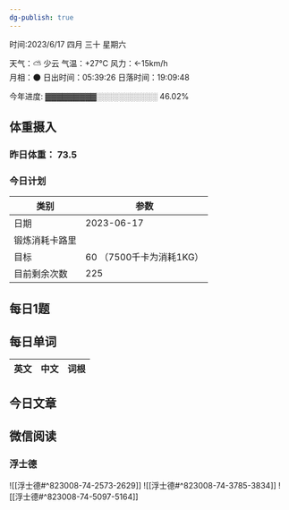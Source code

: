 ```yaml
---
dg-publish: true
---
```



时间:2023/6/17 四月 三十 星期六

天气：⛅️  少云 气温：+27°C 风力：←15km/h  
月相：🌑 日出时间：05:39:26 日落时间：19:09:48

今年进度: ▓▓▓▓▓▓▓▓▓░░░░░░░░░░░ 46.02%

## 体重摄入

### 昨日体重： 73.5
### 今日计划

| 类别           | 参数                    |
| -------------- | ----------------------- |
| 日期           | 2023-06-17               |
| 锻炼消耗卡路里 | |
| 目标           | 60      （7500千卡为消耗1KG）                |
| 目前剩余次数               |        225                  |



## 每日1题


## 每日单词

| 英文       | 中文       |词根|
| ---------- | ---------- | ---|


## 今日文章

## 微信阅读

<!-- start of weread -->

### 浮士德
![[浮士德#^823008-74-2573-2629]]
![[浮士德#^823008-74-3785-3834]]
![[浮士德#^823008-74-5097-5164]]

<!-- end of weread -->
